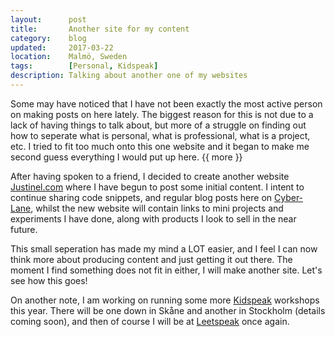 ```yaml
---
layout:      post
title:       Another site for my content
category:    blog
updated:     2017-03-22
location:    Malmö, Sweden
tags:        [Personal, Kidspeak]
description: Talking about another one of my websites
---
```


Some may have noticed that I have not been exactly the most active person on making posts on here lately. The biggest reason for this is not due to a lack of having things to talk about, but more of a struggle on finding out how to seperate what is personal, what is professional, what is a project, etc. I tried to fit too much onto this one website and it began to make me second guess everything I would put up here. {{ more }}

After having spoken to a friend, I decided to create another website [Justinel.com](https://justinel.com) where I have begun to post some initial content. I intent to continue sharing code snippets, and regular blog posts here on [Cyber-Lane](https://cyber-lane.com), whilst the new website will contain links to mini projects and experiments I have done, along with products I look to sell in the near future.

This small seperation has made my mind a LOT easier, and I feel I can now think more about producing content and just getting it out there. The moment I find something does not fit in either, I will make another site. Let's see how this goes!

On another note, I am working on running some more [Kidspeak](https://kidspeak.se) workshops this year. There will be one down in Skåne and another in Stockholm (details coming soon), and then of course I will be at [Leetspeak](https://leetspeak.se) once again.
